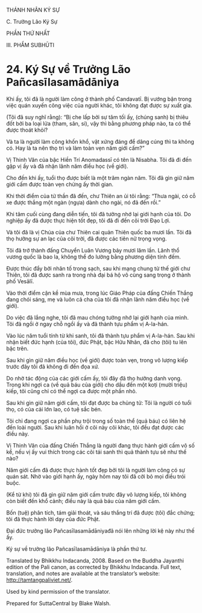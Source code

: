 THÁNH NHÂN KÝ SỰ

C. Trưởng Lão Ký Sự

PHẦN THỨ NHẤT

III. PHẨM SUBHŪTI

# 24\. Ký Sự về Trưởng Lão Pañcasīlasamādāniya

Khi ấy, tôi đã là người làm công ở thành phố Candavatī. Bị vướng bận trong việc quán xuyến công việc của người khác, tôi không đạt được sự xuất gia.

(Tôi đã suy nghĩ rằng): “Bị che lấp bởi sự tăm tối ấy, (chúng sanh) bị thiêu đốt bởi ba loại lửa (tham, sân, si), vậy thì bằng phương pháp nào, ta có thể được thoát khỏi?

Và ta là người làm công khốn khổ, vật xứng đáng để dâng cúng thì ta không có. Hay là ta nên thọ trì và làm toàn vẹn năm giới cấm?”

Vị Thinh Văn của bậc Hiền Trí Anomadassī có tên là Nisabha. Tôi đã đi đến gặp vị ấy và đã nhận lãnh năm điều học (về giới).

Cho đến khi ấy, tuổi thọ được biết là một trăm ngàn năm. Tôi đã gìn giữ năm giới cấm được toàn vẹn chừng ấy thời gian.

Khi thời điểm của tử thần đã đến, chư Thiên an ủi tôi rằng: “Thưa ngài, có cỗ xe được thắng một ngàn (ngựa) dành cho ngài, nó đã đến rồi.”

Khi tâm cuối cùng đang diễn tiến, tôi đã tưởng nhớ lại giới hạnh của tôi. Do nghiệp ấy đã được thực hiện tốt đẹp, tôi đã đi đến cõi trời Đạo Lợi.

Và tôi đã là vị Chúa của chư Thiên cai quản Thiên quốc ba mươi lần. Tôi đã thọ hưởng sự an lạc của cõi trời, đã được các tiên nữ trọng vọng.

Tôi đã trở thành đấng Chuyển Luân Vương bảy mươi lăm lần. Lãnh thổ vương quốc là bao la, không thể đo lường bằng phương diện tính đếm.

Được thúc đẩy bởi nhân tố trong sạch, sau khi mạng chung từ thế giới chư Thiên, tôi đã được sanh ra trong nhà đại bá hộ vô cùng sang trọng ở thành phố Vesālī.

Vào thời điểm cận kề mùa mưa, trong lúc Giáo Pháp của đấng Chiến Thắng đang chói sáng, mẹ và luôn cả cha của tôi đã nhận lãnh năm điều học (về giới).

Do việc đã lắng nghe, tôi đã mau chóng tưởng nhớ lại giới hạnh của mình. Tôi đã ngồi ở ngay chỗ ngồi ấy và đã thành tựu phẩm vị A-la-hán.

Vào lúc năm tuổi tính từ khi sanh, tôi đã thành tựu phẩm vị A-la-hán. Sau khi nhận biết đức hạnh (của tôi), đức Phật, bậc Hữu Nhãn, đã cho (tôi) tu lên bậc trên.

Sau khi gìn giữ năm điều học (về giới) được toàn vẹn, trong vô lượng kiếp trước đây tôi đã không đi đến đọa xứ.

Do nhờ tác động của các giới cấm ấy, tôi đây đã thọ hưởng danh vọng. Trong khi ngợi ca (về quả báu của giới) cho dầu đến một koṭi (mười triệu) kiếp, tôi cũng chỉ có thể ngợi ca được một phần nhỏ.

Sau khi gìn giữ năm giới cấm, tôi đạt được ba chủng tử: Tôi là người có tuổi thọ, có của cải lớn lao, có tuệ sắc bén.

Tôi chỉ đang ngợi ca phần phụ trội trong số toàn thể (quả báu) có liên hệ đến loài người. Sau khi luân hồi ở cõi này cõi khác, tôi đều đạt được các điều này.

Vị Thinh Văn của đấng Chiến Thắng là người đang thực hành giới cấm vô số kể, nếu vị ấy vui thích trong các cõi tái sanh thì quả thành tựu sẽ như thế nào?

Năm giới cấm đã được thực hành tốt đẹp bởi tôi là người làm công có sự quán sát. Nhờ vào giới hạnh ấy, ngày hôm nay tôi đã cởi bỏ mọi điều trói buộc.

(Kể từ khi) tôi đã gìn giữ năm giới cấm trước đây vô lượng kiếp, tôi không còn biết đến khổ cảnh; điều này là quả báu của năm giới cấm.

Bốn (tuệ) phân tích, tám giải thoát, và sáu thắng trí đã được (tôi) đắc chứng; tôi đã thực hành lời dạy của đức Phật.

Đại đức trưởng lão Pañcasīlasamādāniyađã nói lên những lời kệ này như thế ấy.

Ký sự về trưởng lão Pañcasīlasamādāniya là phần thứ tư.

Translated by Bhikkhu Indacanda, 2008. Based on the Buddha Jayanthi edition of the Pali canon, as corrected by Bhikkhu Indacanda. Full text, translation, and notes are available at the translator’s website: http://tamtangpaliviet.net/.

Used by kind permission of the translator.

Prepared for SuttaCentral by Blake Walsh.